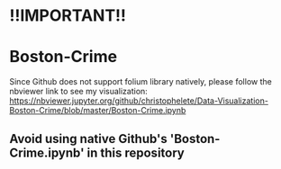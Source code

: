 # !!IMPORTANT!!

# Boston-Crime
Since Github does not support folium library natively, please follow the nbviewer link to see my visualization: https://nbviewer.jupyter.org/github/christophelete/Data-Visualization-Boston-Crime/blob/master/Boston-Crime.ipynb

## Avoid using native Github's 'Boston-Crime.ipynb' in this repository 
